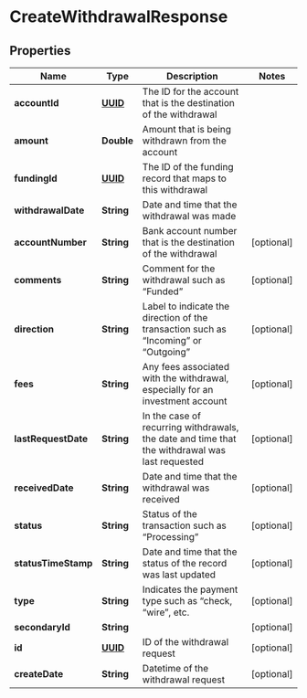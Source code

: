 
# CreateWithdrawalResponse

## Properties
Name | Type | Description | Notes
------------ | ------------- | ------------- | -------------
**accountId** | [**UUID**](UUID.md) | The ID for the account that is the destination of the withdrawal | 
**amount** | **Double** | Amount that is being withdrawn from the account | 
**fundingId** | [**UUID**](UUID.md) | The ID of the funding record that maps to this withdrawal | 
**withdrawalDate** | **String** | Date and time that the withdrawal was made | 
**accountNumber** | **String** | Bank account number that is the destination of the withdrawal |  [optional]
**comments** | **String** | Comment for the withdrawal such as “Funded” |  [optional]
**direction** | **String** | Label to indicate the direction of the transaction such as “Incoming” or “Outgoing” |  [optional]
**fees** | **String** | Any fees associated with the withdrawal, especially for an investment account |  [optional]
**lastRequestDate** | **String** | In the case of recurring withdrawals, the date and time that the withdrawal was last requested |  [optional]
**receivedDate** | **String** | Date and time that the withdrawal was received |  [optional]
**status** | **String** | Status of the transaction such as “Processing” |  [optional]
**statusTimeStamp** | **String** | Date and time that the status of the record was last updated |  [optional]
**type** | **String** | Indicates the payment type such as “check, “wire”, etc. |  [optional]
**secondaryId** | **String** |  |  [optional]
**id** | [**UUID**](UUID.md) | ID of the withdrawal request |  [optional]
**createDate** | **String** | Datetime of the withdrawal request |  [optional]



